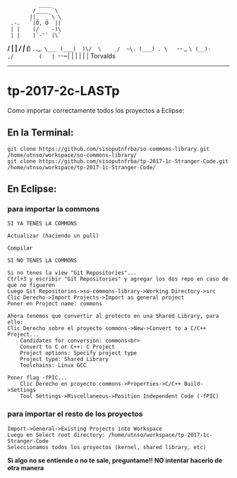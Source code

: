               ____
            /____ `\
           ||_  _`\ \
     .-.   `|O, O  ||
     | |    (/    -)\
     | |    |`-'` |\`
  __/  |    | _/  |
 (___) \.  _.\__. `\___
 (___)  )\/  \    _/  ~\.
 (___) . \   `--  _   `\
  (__)-    ,/        (   |
       `--~|         |   |
           |         |   | Torvalds

-----------------------------------------

# tp-2017-2c-LASTp

Como importar correctamente todos los proyectos a Eclipse:

## En la Terminal:

``git clone https://github.com/sisoputnfrba/so-commons-library.git /home/utnso/workspace/so-commons-library/``<br>
``git clone https://github.com/sisoputnfrba/tp-2017-1c-Stranger-Code.git /home/utnso/workspace/tp-2017-1c-Stranger-Code/``

## En Eclipse:

### para importar la commons
```
SI YA TENES LA COMMONS

Actualizar (haciendo un pull)

Compilar
```

```
SI NO TENES LA COMMONS

Si no tenes la view "Git Repositories"...
Ctrl+3 y escribir "Git Repositories" y agregar los dos repo en caso de que no figueren
Luego Git Repositories->so-commons-library->Working Directory->src
Clic Derecho->Import Projects->Import as general project
Poner en Project name: commons

Ahora tenemos que convertir al protecto en una Shared Library, para ello:
Clic Derecho sobre el proyecto commons->New->Convert to a C/C++ Project...
	Candidates for conversion: commons<br>
	Convert to C or C++: C Project
	Project options: Specify project type
	Project type: Shared Library
	Toolchains: Linux GCC
		
Poner flag -fPIC...
	Clic Derecho en proyecto commons->Properties->C/C++ Build->Settings
	Tool Settings->Miscellaneous->Position Independent Code (-fPIC)
```

### para importar el resto de los proyectos
```
Import->General->Existing Projects into Workspace
Luego en Select root directory: /home/utnso/workspace/tp-2017-1c-Stranger-Code
Seleccionamos todos los proyectos (kernel, shared library, etc)
```

**Si algo no se entiende o no te sale, preguntame!! NO intentar hacerlo de otra manera**
